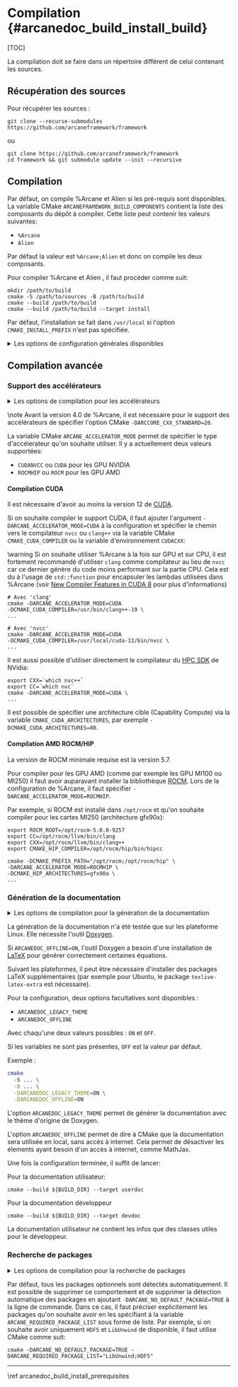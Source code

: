 # Compilation {#arcanedoc_build_install_build}

[TOC]

La compilation doit se faire dans un répertoire différent de celui
contenant les sources.

## Récupération des sources

Pour récupérer les sources :

~~~{sh}
git clone --recurse-submodules https://github.com/arcaneframework/framework
~~~

ou

~~~{sh}
git clone https://github.com/arcaneframework/framework
cd framework && git submodule update --init --recursive
~~~

## Compilation

Par défaut, on compile %Arcane et Alien si les pré-requis sont disponibles.
La variable CMake `ARCANEFRAMEWORK_BUILD_COMPONENTS` contient la liste
des composants du dépôt à compiler. Cette liste peut contenir les
valeurs suivantes:

- `%Arcane`
- `Alien`

Par défaut la valeur est `%Arcane;Alien` et donc on compile les deux composants.

Pour compiler %Arcane et Alien , il faut procéder comme suit:

~~~{sh}
mkdir /path/to/build
cmake -S /path/to/sources -B /path/to/build
cmake --build /path/to/build
cmake --build /path/to/build --target install
~~~

Par défaut, l'installation se fait dans `/usr/local` si l'option
`CMAKE_INSTALL_PREFIX` n'est pas spécifiée.

<details>
<summary>Les options de configuration générales disponibles</summary>
Options générales :
<table>
<tr><th>Option <th>Valeur <th>Description
<tr><td>`CMAKE_INSTALL_PREFIX` <td>`/path/to/install` <td>Choix d'un dossier d'installation
<tr><td>`ARCANEFRAMEWORK_BUILD_COMPONENTS` <td>`%Arcane` ou `Alien` ou `%Arcane;Alien` <td>Composant(s) à compiler 
<tr><td>`ARCCORE_CXX_STANDARD` <td>`20` (le défaut), `23` ou `26` <td>Choix du standard C++ à utiliser
<tr><td>`ARCANE_ENABLE_TESTS` <td>`ON`/`OFF` <td>Active/Désactive les tests
<tr><td>`ARCANE_ENABLE_DOTNET_WRAPPER` <td>`ON`/`OFF` <td>Active/Désactive le wrapper C#/.Net
<tr><td>`ARCANE_ENABLE_ALEPH` <td>`ON`/`OFF` <td>Active/Désactive le support de la composante Aleph
</table>
</details>

## Compilation avancée

### Support des accélérateurs

<details>
<summary>Les options de compilation pour les accélérateurs</summary>
<table>
<tr><th>Option <th>Valeur <th>Description
<tr>
  <td>
    `ARCANE_ACCELERATOR_MODE`
  </td>
  <td>
    - `CUDANVCC` pour les GPU NVIDIA
    - `ROCMHIP` pour les GPU AMD
  </td>
  <td>
    Permet de spécifier le type d'accélerateur qu'on souhaite utiliser.
    A partir de la version 3.14 de %Arcane, il est possible d'utiliser `CUDA` au lieu
    de `CUDANVCC` et `ROCM` au lieu de `ROCMHIP`
  </td>
</tr>

<tr>
<td>`CMAKE_CUDA_COMPILER` <td>Compilateur CUDA (exemple : `nvcc` ou
`clang++`) </td>
<td>
Permet de spécifier le chemin vers le compilateur CUDA historique (`nvcc`) ou un autre
compilateur supportant le format `ptx`
</td>
</tr>

<tr>
<td>`CMAKE_HIP_COMPILER` <td>Compilateur ROCM/HIP (exemple :
`amdclang++` ou `clang++`)</td>
<td>
Permet de spécifier le chemin vers le compilateur utilisé pour générer
le code pour ROCM/HIP
</td>
</tr>

<tr>
<td>`CMAKE_CUDA_ARCHITECTURES` <td>Architecture cible (exemple : `80`)</td>
<td>
Permet de spécifier une architecture cible (Capability Compute). Une
liste de plusieurs valeurs est possible (par exemple `80;90`)
</td>
</tr>

<tr>
<td>`CMAKE_HIP_ARCHITECTURES` <td>Architecture cible (exemple : `gfx90a`)</td>
<td>Permet de spécifier une architecture cible pour les GPUS AMD.
Une liste de valeurs est possible (par exemple `gfx90a;gfx1031`)
</td>
</tr>

</table>
</details>

\note Avant la version 4.0 de %Arcane, il est nécessaire pour
le support des accélérateurs de spécifier l'option
CMake `-DARCCORE_CXX_STANDARD=20`.

La variable CMake `ARCANE_ACCELERATOR_MODE` permet de spécifier le
type d'accélerateur qu'on souhaite utiliser. Il y a actuellement deux
valeurs supportées:

- `CUDANVCC` ou `CUDA` pour les GPU NVIDIA
- `ROCMHIP` ou `ROCM` pour les GPU AMD

#### Compilation CUDA

Il est nécessaire d'avoir au moins la version 12 de
[CUDA](https://developer.nvidia.com/cuda-downloads).

Si on souhaite compiler le support CUDA, il faut ajouter l'argument
`-DARCANE_ACCELERATOR_MODE=CUDA` à la configuration et spécifier
le chemin vers le compilateur `nvcc` ou `clang++` via la variable CMake
`CMAKE_CUDA_COMPILER` ou la variable d'environnement `CUDACXX`:

\warning Si on souhaite utiliser %Arcane à la fois sur GPU et sur CPU,
il est fortement recommandé d'utiliser `clang` comme compilateur au
lieu de `nvcc` car ce dernier génère du code moins performant sur la
partie CPU. Cela est du à l'usage de `std::function` pour encapsuler
les lambdas utilisées dans %Arcane (voir
[New Compiler Features in CUDA 8](https://developer.nvidia.com/blog/new-compiler-features-cuda-8/#extended___host_____device___lambdas)
pour plus d'informations)

~~~{.sh}
# Avec 'clang'
cmake -DARCANE_ACCELERATOR_MODE=CUDA
-DCMAKE_CUDA_COMPILER=/usr/bin/clang++-19 \
...
~~~

~~~{.sh}
# Avec 'nvcc'
cmake -DARCANE_ACCELERATOR_MODE=CUDA
-DCMAKE_CUDA_COMPILER=/usr/local/cuda-12/bin/nvcc \
...
~~~

Il est aussi possible d'utiliser directement le compilateur du [HPC
SDK](https://developer.nvidia.com/hpc-sdk) de NVidia:

~~~{.sh}
export CXX=`which nvc++`
export CC=`which nvc`
cmake -DARCANE_ACCELERATOR_MODE=CUDA \
...
~~~

Il est possible de spécifier une architecture cible (Capability
Compute) via la variable `CMAKE_CUDA_ARCHITECTURES`, par exemple
`-DCMAKE_CUDA_ARCHITECTURES=80`.

#### Compilation AMD ROCM/HIP

La version de ROCM minimale requise est la version 5.7.

Pour compiler pour les GPU AMD (comme par exemple les GPU MI100 ou
MI250) il faut avoir auparavant installer la bibliothèque [ROCM](https://docs.amd.com/). Lors
de la configuration de %Arcane, il faut spécifier `-DARCANE_ACCELERATOR_MODE=ROCMHIP`.

Par exemple, si ROCM est installé dans `/opt/rocm` et qu'on souhaite
compiler pour les cartes MI250 (architecture gfx90x):

~~~{.sh}
export ROCM_ROOT=/opt/rocm-5.0.0-9257
export CC=/opt/rocm/llvm/bin/clang
export CXX=/opt/rocm/llvm/bin/clang++
export CMAKE_HIP_COMPILER=/opt/rocm/hip/bin/hipcc

cmake -DCMAKE_PREFIX_PATH="/opt/rocm;/opt/rocm/hip" \
-DARCANE_ACCELERATOR_MODE=ROCMHIP \
-DCMAKE_HIP_ARCHITECTURES=gfx90a \
...
~~~

### Génération de la documentation

<details>
<summary>Les options de compilation pour la génération de la documentation</summary>
<table>
<tr><th>Option <th>Valeur <th>Description
<tr><td>`ARCANEDOC_OFFLINE` <td>`ON` ou `OFF` <td>Permet de savoir si on a accès à internet
<tr><td>`ARCANEDOC_LEGACY_THEME` <td>`ON` ou `OFF` <td>Permet de générer la documentation avec le style de Doxygen original
</table>
</details>

La génération de la documentation n'a été testée que sur les plateforme Linux.
Elle nécessite l'outil [Doxygen](https://www.doxygen.nl/index.html).

Si `ARCANEDOC_OFFLINE=ON`, l'outil Doxygen a besoin d'une installation de
[LaTeX](https://www.latex-project.org/) pour générer correctement
certaines équations.

Suivant les plateformes, il peut être nécessaire
d'installer des packages LaTeX supplémentaires (par exemple pour
Ubuntu, le package `texlive-latex-extra` est nécessaire).

Pour la configuration, deux options facultatives sont disponibles :
- `ARCANEDOC_LEGACY_THEME`
- `ARCANEDOC_OFFLINE`

Avec chaqu'une deux valeurs possibles : `ON` et `OFF`.

Si les variables ne sont pas présentes, `OFF` est la valeur par défaut.

Exemple :
```bash
cmake
  -S ... \
  -B ... \
  -DARCANEDOC_LEGACY_THEME=ON \
  -DARCANEDOC_OFFLINE=ON
```
L'option `ARCANEDOC_LEGACY_THEME` permet de générer la documentation
avec le thème d'origine de Doxygen.

L'option `ARCANEDOC_OFFLINE` permet de dire à CMake que la documentation
sera utilisée en local, sans accès à internet. Cela permet de désactiver
les élements ayant besoin d'un accès à internet, comme MathJax.

Une fois la configuration terminée, il suffit de lancer:

Pour la documentation utilisateur:

~~~{.sh}
cmake --build ${BUILD_DIR} --target userdoc
~~~

Pour la documentation développeur

~~~{.sh}
cmake --build ${BUILD_DIR} --target devdoc
~~~

La documentation utilisateur ne contient les infos que des classes
utiles pour le développeur.

### Recherche de packages

<details>
<summary>Les options de compilation pour la recherche de packages</summary>
<table>
<tr><th>Option <th>Valeur <th>Description
<tr><td>`ARCANE_NO_DEFAULT_PACKAGE` <td>`TRUE` ou `FALSE` <td>Permet de supprimer la détection automatique des packages
<tr><td>`ARCANE_REQUIRED_PACKAGE_LIST` <td>Nom de packages (exemple : `LibUnwind;HDF5`) <td>Permet de préciser explicitement les packages qu'on souhaite avoir
</table>
</details>

Par défaut, tous les packages optionnels sont détectés
automatiquement. Il est possible de supprimer ce comportement et de
supprimer la détection automatique des packages en ajoutant
`-DARCANE_NO_DEFAULT_PACKAGE=TRUE` à la ligne de commande. Dans ce
cas, il faut préciser explicitement les packages qu'on souhaite avoir
en les spécifiant à la variable `ARCANE_REQUIRED_PACKAGE_LIST` sous
forme de liste. Par exemple, si on souhaite avoir uniquement `HDF5` et
`LibUnwind` de disponible, il faut utilise CMake comme suit:

~~~{.sh}
cmake -DARCANE_NO_DEFAULT_PACKAGE=TRUE -DARCANE_REQUIRED_PACKAGE_LIST="LibUnwind;HDF5"
~~~

____

<div class="section_buttons">
<span class="back_section_button">
\ref arcanedoc_build_install_prerequisites
</span>
</div>
